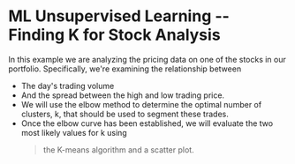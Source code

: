 # ML Unsupervised Learning -- Finding K for Stock Analysis

In this example we are analyzing the pricing data on one of the stocks in our portfolio. Specifically, we're examining the relationship between 
- The day's trading volume 
- And the spread between the high and low trading price.
- We will use the elbow method to determine the optimal number of clusters, k, that should be used to segment these trades.
- Once the elbow curve has been established, we will evaluate the two most likely values for k using 
    > the K-means algorithm 
    > and a scatter plot.
